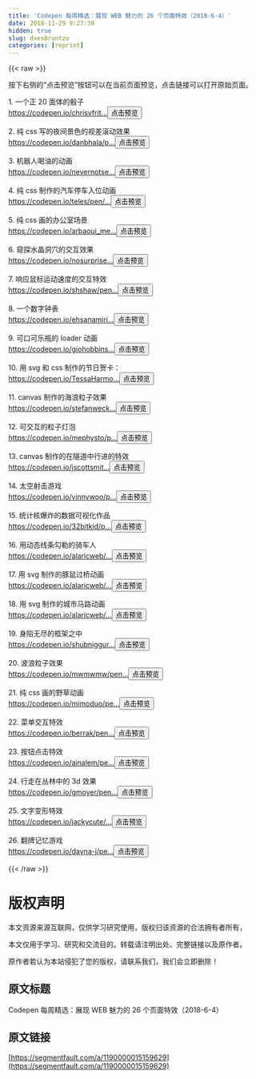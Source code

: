 ```yaml
---
title: 'Codepen 每周精选：展现 WEB 魅力的 26 个页面特效（2018-6-4）' 
date: 2018-11-29 9:27:39
hidden: true
slug: dxes0runtzo
categories: [reprint]
---
```


{{< raw >}}

                    
<p>&#x6309;&#x4E0B;&#x53F3;&#x4FA7;&#x7684;&#x201C;&#x70B9;&#x51FB;&#x9884;&#x89C8;&#x201D;&#x6309;&#x94AE;&#x53EF;&#x4EE5;&#x5728;&#x5F53;&#x524D;&#x9875;&#x9762;&#x9884;&#x89C8;&#xFF0C;&#x70B9;&#x51FB;&#x94FE;&#x63A5;&#x53EF;&#x4EE5;&#x6253;&#x5F00;&#x539F;&#x59CB;&#x9875;&#x9762;&#x3002;</p>
<p>1. &#x4E00;&#x4E2A;&#x6B63; 20 &#x9762;&#x4F53;&#x7684;&#x9AB0;&#x5B50;<br><a href="https://codepen.io/chrisvfritz/pen/BxXyEJ" rel="nofollow noreferrer" target="_blank">https://codepen.io/chrisvfrit...</a><button class="btn btn-xs btn-default ml10 preview" data-url="chrisvfritz/pen/BxXyEJ" data-typeid="3">&#x70B9;&#x51FB;&#x9884;&#x89C8;</button></p>
<p>2. &#x7EAF; css &#x5199;&#x7684;&#x591C;&#x95F4;&#x666F;&#x8272;&#x7684;&#x89C6;&#x5DEE;&#x6EDA;&#x52A8;&#x6548;&#x679C;<br><a href="https://codepen.io/danbhala/pen/GJGQad" rel="nofollow noreferrer" target="_blank">https://codepen.io/danbhala/p...</a><button class="btn btn-xs btn-default ml10 preview" data-url="danbhala/pen/GJGQad" data-typeid="3">&#x70B9;&#x51FB;&#x9884;&#x89C8;</button></p>
<p>3. &#x673A;&#x5668;&#x4EBA;&#x559D;&#x6CB9;&#x7684;&#x52A8;&#x753B;<br><a href="https://codepen.io/nevernotsean/pen/zrELdM" rel="nofollow noreferrer" target="_blank">https://codepen.io/nevernotse...</a><button class="btn btn-xs btn-default ml10 preview" data-url="nevernotsean/pen/zrELdM" data-typeid="3">&#x70B9;&#x51FB;&#x9884;&#x89C8;</button></p>
<p>4. &#x7EAF; css &#x5236;&#x4F5C;&#x7684;&#x6C7D;&#x8F66;&#x505C;&#x8F66;&#x5165;&#x4F4D;&#x52A8;&#x753B;<br><a href="https://codepen.io/teles/pen/gbKeLR" rel="nofollow noreferrer" target="_blank">https://codepen.io/teles/pen/...</a><button class="btn btn-xs btn-default ml10 preview" data-url="teles/pen/gbKeLR" data-typeid="3">&#x70B9;&#x51FB;&#x9884;&#x89C8;</button></p>
<p>5. &#x7EAF; css &#x753B;&#x7684;&#x529E;&#x516C;&#x5BA4;&#x573A;&#x666F;<br><a href="https://codepen.io/arbaoui_mehdi/pen/yCjzm" rel="nofollow noreferrer" target="_blank">https://codepen.io/arbaoui_me...</a><button class="btn btn-xs btn-default ml10 preview" data-url="arbaoui_mehdi/pen/yCjzm" data-typeid="3">&#x70B9;&#x51FB;&#x9884;&#x89C8;</button></p>
<p>6. &#x7AA5;&#x63A2;&#x6C34;&#x6676;&#x6D1E;&#x7A74;&#x7684;&#x4EA4;&#x4E92;&#x6548;&#x679C;<br><a href="https://codepen.io/nosurprisethere/pen/yoEmQE" rel="nofollow noreferrer" target="_blank">https://codepen.io/nosurprise...</a><button class="btn btn-xs btn-default ml10 preview" data-url="nosurprisethere/pen/yoEmQE" data-typeid="3">&#x70B9;&#x51FB;&#x9884;&#x89C8;</button></p>
<p>7. &#x54CD;&#x5E94;&#x9F20;&#x6807;&#x8FD0;&#x52A8;&#x901F;&#x5EA6;&#x7684;&#x4EA4;&#x4E92;&#x7279;&#x6548;<br><a href="https://codepen.io/shshaw/pen/VxVmww" rel="nofollow noreferrer" target="_blank">https://codepen.io/shshaw/pen...</a><button class="btn btn-xs btn-default ml10 preview" data-url="shshaw/pen/VxVmww" data-typeid="3">&#x70B9;&#x51FB;&#x9884;&#x89C8;</button></p>
<p>8. &#x4E00;&#x4E2A;&#x6570;&#x5B57;&#x949F;&#x8868;<br><a href="https://codepen.io/ehsanamiri9214/pen/bEoaqj" rel="nofollow noreferrer" target="_blank">https://codepen.io/ehsanamiri...</a><button class="btn btn-xs btn-default ml10 preview" data-url="ehsanamiri9214/pen/bEoaqj" data-typeid="3">&#x70B9;&#x51FB;&#x9884;&#x89C8;</button></p>
<p>9. &#x53EF;&#x53E3;&#x53EF;&#x4E50;&#x74F6;&#x7684; loader &#x52A8;&#x753B;<br><a href="https://codepen.io/giohobbins/pen/VazOgm" rel="nofollow noreferrer" target="_blank">https://codepen.io/giohobbins...</a><button class="btn btn-xs btn-default ml10 preview" data-url="giohobbins/pen/VazOgm" data-typeid="3">&#x70B9;&#x51FB;&#x9884;&#x89C8;</button></p>
<p>10. &#x7528; svg &#x548C; css &#x5236;&#x4F5C;&#x7684;&#x8282;&#x65E5;&#x8D3A;&#x5361;&#xFF1A;<br><a href="https://codepen.io/TessaHarmon/pen/gcjiC" rel="nofollow noreferrer" target="_blank">https://codepen.io/TessaHarmo...</a><button class="btn btn-xs btn-default ml10 preview" data-url="TessaHarmon/pen/gcjiC" data-typeid="3">&#x70B9;&#x51FB;&#x9884;&#x89C8;</button></p>
<p>11. canvas &#x5236;&#x4F5C;&#x7684;&#x6D77;&#x6D6A;&#x7C92;&#x5B50;&#x6548;&#x679C;<br><a href="https://codepen.io/stefanweck/pen/YNPdRR" rel="nofollow noreferrer" target="_blank">https://codepen.io/stefanweck...</a><button class="btn btn-xs btn-default ml10 preview" data-url="stefanweck/pen/YNPdRR" data-typeid="3">&#x70B9;&#x51FB;&#x9884;&#x89C8;</button></p>
<p>12. &#x53EF;&#x4EA4;&#x4E92;&#x7684;&#x7C92;&#x5B50;&#x706F;&#x6CE1;<br><a href="https://codepen.io/mephysto/pen/amgQgp" rel="nofollow noreferrer" target="_blank">https://codepen.io/mephysto/p...</a><button class="btn btn-xs btn-default ml10 preview" data-url="mephysto/pen/amgQgp" data-typeid="3">&#x70B9;&#x51FB;&#x9884;&#x89C8;</button></p>
<p>13. canvas &#x5236;&#x4F5C;&#x7684;&#x5728;&#x96A7;&#x9053;&#x4E2D;&#x884C;&#x8FDB;&#x7684;&#x7279;&#x6548;<br><a href="https://codepen.io/jscottsmith/pen/KoEWzQ" rel="nofollow noreferrer" target="_blank">https://codepen.io/jscottsmit...</a><button class="btn btn-xs btn-default ml10 preview" data-url="jscottsmith/pen/KoEWzQ" data-typeid="3">&#x70B9;&#x51FB;&#x9884;&#x89C8;</button></p>
<p>14. &#x592A;&#x7A7A;&#x5C04;&#x51FB;&#x6E38;&#x620F;<br><a href="https://codepen.io/vinnywoo/pen/KRvNJP" rel="nofollow noreferrer" target="_blank">https://codepen.io/vinnywoo/p...</a><button class="btn btn-xs btn-default ml10 preview" data-url="vinnywoo/pen/KRvNJP" data-typeid="3">&#x70B9;&#x51FB;&#x9884;&#x89C8;</button></p>
<p>15. &#x7EDF;&#x8BA1;&#x6838;&#x7206;&#x70B8;&#x7684;&#x6570;&#x636E;&#x53EF;&#x89C6;&#x5316;&#x4F5C;&#x54C1;<br><a href="https://codepen.io/32bitkid/pen/swGBq" rel="nofollow noreferrer" target="_blank">https://codepen.io/32bitkid/p...</a><button class="btn btn-xs btn-default ml10 preview" data-url="32bitkid/pen/swGBq" data-typeid="3">&#x70B9;&#x51FB;&#x9884;&#x89C8;</button></p>
<p>16. &#x7528;&#x52A8;&#x6001;&#x7EBF;&#x6761;&#x52FE;&#x52D2;&#x7684;&#x9A91;&#x8F66;&#x4EBA;<br><a href="https://codepen.io/alaricweb/pen/vWxPyp" rel="nofollow noreferrer" target="_blank">https://codepen.io/alaricweb/...</a><button class="btn btn-xs btn-default ml10 preview" data-url="alaricweb/pen/vWxPyp" data-typeid="3">&#x70B9;&#x51FB;&#x9884;&#x89C8;</button></p>
<p>17. &#x7528; svg &#x5236;&#x4F5C;&#x7684;&#x8C5A;&#x9F20;&#x8FC7;&#x6865;&#x52A8;&#x753B;<br><a href="https://codepen.io/alaricweb/pen/YQoOzr" rel="nofollow noreferrer" target="_blank">https://codepen.io/alaricweb/...</a><button class="btn btn-xs btn-default ml10 preview" data-url="alaricweb/pen/YQoOzr" data-typeid="3">&#x70B9;&#x51FB;&#x9884;&#x89C8;</button></p>
<p>18. &#x7528; svg &#x5236;&#x4F5C;&#x7684;&#x57CE;&#x5E02;&#x9A6C;&#x8DEF;&#x52A8;&#x753B;<br><a href="https://codepen.io/alaricweb/pen/bWNXQO" rel="nofollow noreferrer" target="_blank">https://codepen.io/alaricweb/...</a><button class="btn btn-xs btn-default ml10 preview" data-url="alaricweb/pen/bWNXQO" data-typeid="3">&#x70B9;&#x51FB;&#x9884;&#x89C8;</button></p>
<p>19. &#x8EAB;&#x9677;&#x65E0;&#x5C3D;&#x7684;&#x6846;&#x67B6;&#x4E4B;&#x4E2D;<br><a href="https://codepen.io/shubniggurath/pen/ERjXqy" rel="nofollow noreferrer" target="_blank">https://codepen.io/shubniggur...</a><button class="btn btn-xs btn-default ml10 preview" data-url="shubniggurath/pen/ERjXqy" data-typeid="3">&#x70B9;&#x51FB;&#x9884;&#x89C8;</button></p>
<p>20. &#x6CE2;&#x6D6A;&#x7C92;&#x5B50;&#x6548;&#x679C;<br><a href="https://codepen.io/mwmwmw/pen/BRoewq" rel="nofollow noreferrer" target="_blank">https://codepen.io/mwmwmw/pen...</a><button class="btn btn-xs btn-default ml10 preview" data-url="mwmwmw/pen/BRoewq" data-typeid="3">&#x70B9;&#x51FB;&#x9884;&#x89C8;</button></p>
<p>21. &#x7EAF; css &#x753B;&#x7684;&#x91CE;&#x8349;&#x52A8;&#x753B;<br><a href="https://codepen.io/mimoduo/pen/RJwLdg" rel="nofollow noreferrer" target="_blank">https://codepen.io/mimoduo/pe...</a><button class="btn btn-xs btn-default ml10 preview" data-url="mimoduo/pen/RJwLdg" data-typeid="3">&#x70B9;&#x51FB;&#x9884;&#x89C8;</button></p>
<p>22. &#x83DC;&#x5355;&#x4EA4;&#x4E92;&#x7279;&#x6548;<br><a href="https://codepen.io/berrak/pen/OEJQVb" rel="nofollow noreferrer" target="_blank">https://codepen.io/berrak/pen...</a><button class="btn btn-xs btn-default ml10 preview" data-url="berrak/pen/OEJQVb" data-typeid="3">&#x70B9;&#x51FB;&#x9884;&#x89C8;</button></p>
<p>23. &#x6309;&#x94AE;&#x70B9;&#x51FB;&#x7279;&#x6548;<br><a href="https://codepen.io/ainalem/pen/wXvxgY" rel="nofollow noreferrer" target="_blank">https://codepen.io/ainalem/pe...</a><button class="btn btn-xs btn-default ml10 preview" data-url="ainalem/pen/wXvxgY" data-typeid="3">&#x70B9;&#x51FB;&#x9884;&#x89C8;</button></p>
<p>24. &#x884C;&#x8D70;&#x5728;&#x4E1B;&#x6797;&#x4E2D;&#x7684; 3d &#x6548;&#x679C;<br><a href="https://codepen.io/gmoyer/pen/yVBEKX" rel="nofollow noreferrer" target="_blank">https://codepen.io/gmoyer/pen...</a><button class="btn btn-xs btn-default ml10 preview" data-url="gmoyer/pen/yVBEKX" data-typeid="3">&#x70B9;&#x51FB;&#x9884;&#x89C8;</button></p>
<p>25. &#x6587;&#x5B57;&#x53D8;&#x5F62;&#x7279;&#x6548;<br><a href="https://codepen.io/jackycute/pen/jbrqVK" rel="nofollow noreferrer" target="_blank">https://codepen.io/jackycute/...</a><button class="btn btn-xs btn-default ml10 preview" data-url="jackycute/pen/jbrqVK" data-typeid="3">&#x70B9;&#x51FB;&#x9884;&#x89C8;</button></p>
<p>26. &#x7FFB;&#x724C;&#x8BB0;&#x5FC6;&#x6E38;&#x620F;<br><a href="https://codepen.io/dayna-j/pen/zjavqj" rel="nofollow noreferrer" target="_blank">https://codepen.io/dayna-j/pe...</a><button class="btn btn-xs btn-default ml10 preview" data-url="dayna-j/pen/zjavqj" data-typeid="3">&#x70B9;&#x51FB;&#x9884;&#x89C8;</button></p>

                
{{< /raw >}}

# 版权声明
本文资源来源互联网，仅供学习研究使用，版权归该资源的合法拥有者所有，

本文仅用于学习、研究和交流目的。转载请注明出处、完整链接以及原作者。

原作者若认为本站侵犯了您的版权，请联系我们，我们会立即删除！

## 原文标题
Codepen 每周精选：展现 WEB 魅力的 26 个页面特效（2018-6-4）

## 原文链接
[https://segmentfault.com/a/1190000015159629](https://segmentfault.com/a/1190000015159629)

